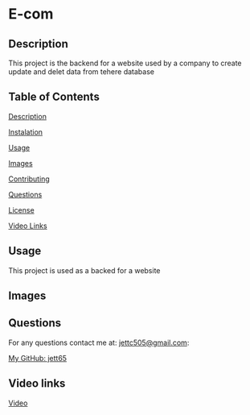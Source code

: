 # E-com

## Description

This project is the backend for a website used by a company to create update and delet data from tehere database

## Table of Contents

[Description](#description)

[Instalation](#instalation)

[Usage](#usage)

[Images](#images)

[Contributing](#contributing)

[Questions](#questions)

[License](#license)

[Video Links](#video-links)

## Usage

This project is used as a backed for a website

## Images



## Questions

For any questions contact me at: jettc505@gmail.com:

[My GitHub: jett65](https://github.com/jett65)

## Video links

[Video](https://github.com/Jett65/E-com/blob/main/Assets/e-com.mkv)

